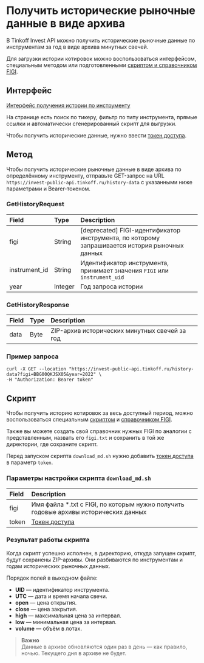 # Получить исторические рыночные данные в виде архива

В Tinkoff Invest API можно получить исторические рыночные данные по
инструментам за год в виде архива минутных свечей. 

Для загрузки истории котировок можно воспользоваться интерфейсом, специальным методом или подготовленными [скриптом и справочником FIGI](https://github.com/RussianInvestments/investAPI/tree/main/src/marketdata).

## Интерфейс

[Интерфейс получения истории по инструменту ](https://russianinvestments.github.io/invest-history-index-ui/#/)

На странице есть поиск по тикеру, фильтр по типу инструмента, прямые ссылки и автоматически сгенерированный скрипт для выгрузки.

Чтобы получить исторические данные, нужно ввести [токен доступа](https://russianinvestments.github.io/investAPI/token).

## Метод 

Чтобы получить исторические рыночные данные в виде архива по определённому инструменту, отправьте GET-запрос на URL `https://invest-public-api.tinkoff.ru/history-data` с указанными ниже параметрами и Bearer-токеном.

### GetHistoryRequest

| Field          | Type    | Description                                                                                  |
|:---------------|:--------|:---------------------------------------------------------------------------------------------|
| figi           | String  | [deprecated] FIGI-идентификатор инструмента, по которому запрашивается история рыночных данных |
| instrument_id  | String  | Идентификатор инструмента, принимает значения `FIGI` или `instrument_uid `                       |
| year           | Integer | Год запроса истории                                                                          |


### GetHistoryResponse

| Field | Type   | Description                                    |
|:------|:-------|:-----------------------------------------------|
| data  | Byte   | ZIP-архив исторических минутных свечей за год  |

### Пример запроса

    curl -X GET --location "https://invest-public-api.tinkoff.ru/history-data?figi=BBG00QKJSX05&year=2022" \
    -H "Authorization: Bearer token"

## Скрипт

Чтобы получить историю котировок за весь доступный период, можно воспользоваться специальным [скриптом](https://github.com/RussianInvestments/investAPI/blob/main/src/marketdata/download_md.sh) и [справочником FIGI](https://github.com/RussianInvestments/investAPI/blob/main/src/marketdata/figi.txt).

Также вы можете создать свой справочник нужных FIGI по аналогии с представленным, назвать его `figi.txt` и сохранить в той же директории, где сохраните скрипт.

Перед запуском скрипта `download_md.sh` нужно добавить [токен доступа](https://russianinvestments.github.io/investAPI/token) в параметр `token`.

### Параметры настройки скрипта `download_md.sh`

|Field| Description                                                                                               |
| :------------- |:----------------------------------------------------------------------------------------------------------|
|figi  | Имя файла *.txt с FIGI, по которым нужно получить годовые архивы исторических данных |
|token  | [Токен доступа](https://russianinvestments.github.io/investAPI/token)                                                |


### Результат работы скрипта

Когда скрипт успешно исполнен, в директорию, откуда запущен скрипт, будут сохранены ZIP-архивы. Они разбиваются по инструментам и годам исторических рыночных данных.

Порядок полей в выходном файле:

* **UID** — идентификатор инструмента.
* **UTC** — дата и время начала свечи.
* **open** — цена открытия.
* **close** — цена закрытия.
* **high** — максимальная цена за интервал.
* **low** — минимальная цена за интервал.
* **volume** — объём в лотах.

>**Важно** <br>
>Данные в архиве обновляются один раз в день — как правило, ночью. Текущего дня в архиве не будет.